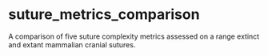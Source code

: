 # suture_metrics_comparison
A comparison of five suture complexity metrics assessed on a range extinct and extant mammalian cranial sutures. 
